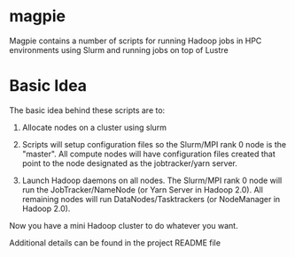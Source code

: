 magpie
======

Magpie contains a number of scripts for running Hadoop jobs in HPC environments using Slurm and running jobs on top of Lustre

Basic Idea
==========

The basic idea behind these scripts are to:

1) Allocate nodes on a cluster using slurm

2) Scripts will setup configuration files so the Slurm/MPI rank 0 node
   is the "master".  All compute nodes will have configuration files
   created that point to the node designated as the jobtracker/yarn
   server.

3) Launch Hadoop daemons on all nodes.  The Slurm/MPI rank 0 node will
   run the JobTracker/NameNode (or Yarn Server in Hadoop 2.0).  All
   remaining nodes will run DataNodes/Tasktrackers (or NodeManager in
   Hadoop 2.0).

Now you have a mini Hadoop cluster to do whatever you want.

Additional details can be found in the project README file